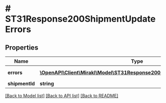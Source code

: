 # # ST31Response200ShipmentUpdateErrors

## Properties

Name | Type | Description | Notes
------------ | ------------- | ------------- | -------------
**errors** | [**\OpenAPI\Client\Mirakl\Model\ST31Response200ShipmentUpdateErrorsErrors[]**](ST31Response200ShipmentUpdateErrorsErrors.md) | List of errors | [optional]
**shipmentId** | **string** | Shipment id | [optional]

[[Back to Model list]](../../README.md#models) [[Back to API list]](../../README.md#endpoints) [[Back to README]](../../README.md)
